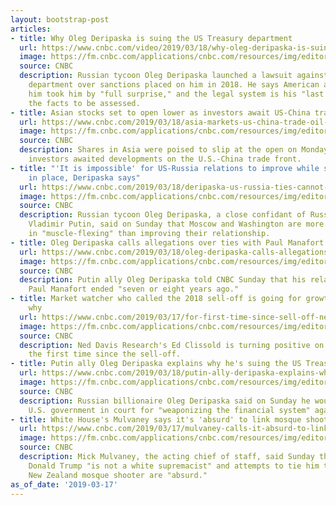 ```yaml
---
layout: bootstrap-post
articles:
- title: Why Oleg Deripaska is suing the US Treasury department
  url: https://www.cnbc.com/video/2019/03/18/why-oleg-deripaska-is-suing-the-us-treasury-department.html
  image: https://fm.cnbc.com/applications/cnbc.com/resources/img/editorial/2019/03/17/105798478-15528667761ED1-ASB-Oleg1-031719.600x400.jpg
  source: CNBC
  description: Russian tycoon Oleg Deripaska launched a lawsuit against the U.S. Treasury
    department over sanctions placed on him in 2018. He says American action against
    him took him by "full surprise," and the legal system is his "last resort" for
    the facts to be assessed.
- title: Asian stocks set to open lower as investors await US-China trade developments
  url: https://www.cnbc.com/2019/03/18/asia-markets-us-china-trade-oil-currencies-in-focus.html
  image: https://fm.cnbc.com/applications/cnbc.com/resources/img/editorial/2018/12/26/105646643-1545781285069gettyimages-1074769846.1910x1000.jpeg
  source: CNBC
  description: Shares in Asia were poised to slip at the open on Monday morning as
    investors awaited developments on the U.S.-China trade front.
- title: "'It is impossible' for US-Russia relations to improve while sanctions are
    in place, Deripaska says"
  url: https://www.cnbc.com/2019/03/18/deripaska-us-russia-ties-cannot-improve-amid-economic-sanctions.html
  image: https://fm.cnbc.com/applications/cnbc.com/resources/img/editorial/2019/03/17/105798328-1552833156254deripaska2.1910x1000.jpg
  source: CNBC
  description: Russian tycoon Oleg Deripaska, a close confidant of Russian President
    Vladimir Putin, said on Sunday that Moscow and Washington are more interested
    in "muscle-flexing" than improving their relationship.
- title: Oleg Deripaska calls allegations over ties with Paul Manafort 'very absurd'
  url: https://www.cnbc.com/2019/03/18/oleg-deripaska-calls-allegations-over-ties-with-manafort-very-absurd.html
  image: https://fm.cnbc.com/applications/cnbc.com/resources/img/editorial/2019/03/17/105798332-1552833357204deripaska1.1910x1000.jpg
  source: CNBC
  description: Putin ally Oleg Deripaska told CNBC Sunday that his relations with
    Paul Manafort ended "seven or eight years ago."
- title: Market watcher who called the 2018 sell-off is going for growth again. Here's
    why
  url: https://www.cnbc.com/2019/03/17/for-first-time-since-sell-off-ned-davis-research-is-bullish-on-growth.html
  image: https://fm.cnbc.com/applications/cnbc.com/resources/img/editorial/2016/08/23/103887637-GettyImages-53210727.1910x1000.jpg
  source: CNBC
  description: Ned Davis Research's Ed Clissold is turning positive on a group for
    the first time since the sell-off.
- title: Putin ally Oleg Deripaska explains why he's suing the US Treasury Department
  url: https://www.cnbc.com/2019/03/18/putin-ally-deripaska-explains-why-hes-suing-us-treasury-department.html
  image: https://fm.cnbc.com/applications/cnbc.com/resources/img/editorial/2018/04/23/105153376-GettyImages-944092416.1910x1000.jpg
  source: CNBC
  description: Russian billionaire Oleg Deripaska said on Sunday he would fight the
    U.S. government in court for "weaponizing the financial system" against him.
- title: White House's Mulvaney says it's 'absurd' to link mosque shooter to Trump
  url: https://www.cnbc.com/2019/03/17/mulvaney-calls-it-absurd-to-link-new-zealand-mosque-shooter-to-trump.html
  image: https://fm.cnbc.com/applications/cnbc.com/resources/img/editorial/2019/03/15/105796376-1552659104884rtx6rak9.1910x1000.jpg
  source: CNBC
  description: Mick Mulvaney, the acting chief of staff, said Sunday that President
    Donald Trump "is not a white supremacist" and attempts to tie him to the alleged
    New Zealand mosque shooter are "absurd."
as_of_date: '2019-03-17'
---
```



